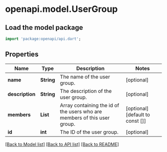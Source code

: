 # openapi.model.UserGroup

## Load the model package
```dart
import 'package:openapi/api.dart';
```

## Properties
Name | Type | Description | Notes
------------ | ------------- | ------------- | -------------
**name** | **String** | The name of the user group.  | [optional] 
**description** | **String** | The description of the user group.  | [optional] 
**members** | **List<int>** | Array containing the id of the users who are members of this user group.  | [optional] [default to const []]
**id** | **int** | The ID of the user group.  | [optional] 

[[Back to Model list]](../README.md#documentation-for-models) [[Back to API list]](../README.md#documentation-for-api-endpoints) [[Back to README]](../README.md)


